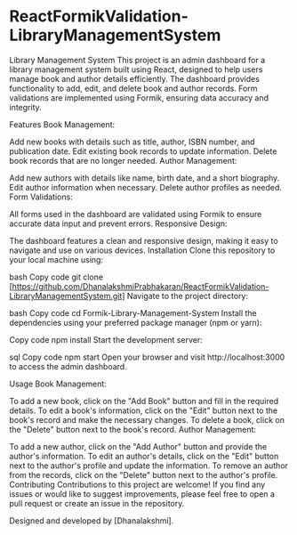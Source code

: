 # ReactFormikValidation-LibraryManagementSystem

Library Management System This project is an admin dashboard for a library management system built using React, designed to help users manage book and author details efficiently. The dashboard provides functionality to add, edit, and delete book and author records. Form validations are implemented using Formik, ensuring data accuracy and integrity.

Features Book Management:

Add new books with details such as title, author, ISBN number, and publication date. Edit existing book records to update information. Delete book records that are no longer needed. Author Management:

Add new authors with details like name, birth date, and a short biography. Edit author information when necessary. Delete author profiles as needed. Form Validations:

All forms used in the dashboard are validated using Formik to ensure accurate data input and prevent errors. Responsive Design:

The dashboard features a clean and responsive design, making it easy to navigate and use on various devices. Installation Clone this repository to your local machine using:

bash Copy code git clone [https://github.com/DhanalakshmiPrabhakaran/ReactFormikValidation-LibraryManagementSystem.git] Navigate to the project directory:

bash Copy code cd Formik-Library-Management-System Install the dependencies using your preferred package manager (npm or yarn):

Copy code npm install Start the development server:

sql Copy code npm start Open your browser and visit http://localhost:3000 to access the admin dashboard.

Usage Book Management:

To add a new book, click on the "Add Book" button and fill in the required details. To edit a book's information, click on the "Edit" button next to the book's record and make the necessary changes. To delete a book, click on the "Delete" button next to the book's record. Author Management:

To add a new author, click on the "Add Author" button and provide the author's information. To edit an author's details, click on the "Edit" button next to the author's profile and update the information. To remove an author from the records, click on the "Delete" button next to the author's profile. Contributing Contributions to this project are welcome! If you find any issues or would like to suggest improvements, please feel free to open a pull request or create an issue in the repository.

Designed and developed by [Dhanalakshmi].
